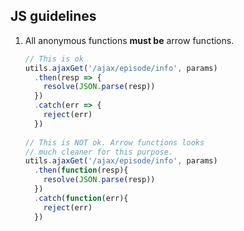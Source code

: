 ## JS guidelines
1. All anonymous functions **must be** arrow functions.
    ```js
    // This is ok
    utils.ajaxGet('/ajax/episode/info', params)
      .then(resp => {
        resolve(JSON.parse(resp))
      })
      .catch(err => {
        reject(err)
      })
      
    // This is NOT ok. Arrow functions looks
    // much cleaner for this purpose.
    utils.ajaxGet('/ajax/episode/info', params)
      .then(function(resp){
        resolve(JSON.parse(resp))
      })
      .catch(function(err){
        reject(err)
      })
    ```